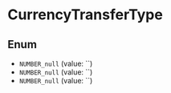 # CurrencyTransferType

## Enum

* `NUMBER_null` (value: ``)
* `NUMBER_null` (value: ``)
* `NUMBER_null` (value: ``)
